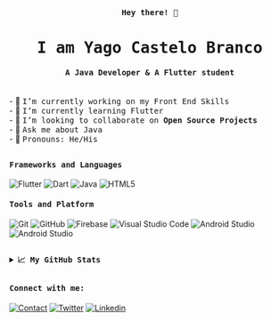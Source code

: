 <p align="center"><samp><b> Hey there! 👋 </b></samp></p>
<p align="center"><h1 align="center"><samp> I am Yago Castelo Branco</samp></h1></p>

<p align="center"><h4 align="center"><samp> A Java Developer & A Flutter student </samp></h4></p>
<br>
<div>
    - 🔭 <samp>I’m currently working on my Front End Skills</samp><br>
    - 🌱 <samp>I’m currently learning Flutter</samp><br>
    - 👯 <samp>I’m looking to collaborate on <b>Open Source Projects</b></samp><br>
    - 💬 <samp>Ask me about Java</samp><br>
    - 💬 <samp>Pronouns: He/His</samp><br>
</div>

##

<h4><b><samp>Frameworks and Languages</samp></b></h4>

![Flutter](https://img.shields.io/badge/Flutter-47c5fb?style=flat-square&logo=Flutter&logoColor=white)
![Dart](https://img.shields.io/badge/Dart-2bb7f6?style=flat-square&logo=Dart&logoColor=white)
![Java](https://img.shields.io/badge/Java-ea2d2f?style=flat-square&logo=java&logoColor=ffffff)
![HTML5](https://img.shields.io/badge/-HTML5-%23E44D27?style=flat-square&logo=html5&logoColor=ffffff)

<h4><b><samp>Tools and Platform</samp></b></h4>

![Git](https://img.shields.io/badge/Git-F05032?style=flat-square&logo=Git&logoColor=white)
![GitHub](https://img.shields.io/badge/GitHub-181717?style=flat-square&logo=github)
![Firebase](https://img.shields.io/badge/Firebase-ffcb2c?style=flat-square&logo=Firebase&logoColor=white)
![Visual Studio Code](https://img.shields.io/badge/Visual_Studio_Code-007ACC?style=flat-square&logo=Visual-Studio-Code&logoColor=white)
![Android Studio](https://img.shields.io/badge/Android_Studio-66CC33?style=flat-square&logo=Android-Studio&logoColor=ffffff)
![Android Studio](https://img.shields.io/badge/IntelliJ-990099?style=flat-square&logo=IntelliJ-IDEA&logoColor=white)

##

<details>
  <summary><b><samp>📈 My GitHub Stats</samp></b></summary>
<br>
<p align="center"> 
    <img align="center" src="https://github-readme-stats.vercel.app/api/top-langs/?username=Yagovcb&hide_langs_below=1&&show_icons=true&title_color=08fdd8&icon_color=bb2acf&text_color=ffffff&bg_color=242424"/> 
    <img align="center" src="https://github-readme-stats.vercel.app/api?username=Yagovcb&&show_icons=true&title_color=08fdd8&icon_color=bb2acf&text_color=ffffff&bg_color=242424"/>
 </p>

</details>

##
<h4><b><samp>Connect with me:</samp></b></h4>

[![Contact](https://img.shields.io/badge/yago.vcb@hotmail.com-FFFEEE?style=flat-square&logo=gmail&logoColor=red)](mailto:yago.vcb@hotmail.com)
[![Twitter](https://img.shields.io/badge/@Yagovcb-1DA1F2?style=flat-square&logo=twitter&logoColor=white)](https://twitter.com/Yagovcb)
[![Linkedin](https://img.shields.io/badge/Yago_do_Valle_Castelo_Branco-0077b5?style=flat-square&logo=Linkedin&logoColor=white)](https://www.linkedin.com/in/yagovcb/)

[comment]: <> ([![Stack Overflow]&#40;https://img.shields.io/badge/Himanshu_Sharma-393939?style=flat-square&logo=stack-overflow&logoColor=white&#41;]&#40;https://stackoverflow.com/users/11545939/himanshu-sharma&#41;)

[comment]: <> ([![Dev]&#40;https://img.shields.io/badge/@rageremix-black?style=flat-square&logo=dev.to&logoColor=white&#41;]&#40;https://dev.to/rageremix&#41;)

[comment]: <> ([![Medium]&#40;https://img.shields.io/badge/@rageremix-black?style=flat-square&logo=medium&logoColor=white&#41;]&#40;https://medium.com/@rageremix&#41;)

[comment]: <> (<a href="https://stackexchange.com/users/15998609"><img src="https://stackexchange.com/users/flair/15998609.png?theme=dark" width="208" height="58" alt="profile for Himanshu Sharma on Stack Exchange, a network of free, community-driven Q&amp;A sites" title="profile for Himanshu Sharma on Stack Exchange, a network of free, community-driven Q&amp;A sites"></a>)

<!--
**Yagovcb/Yagovcb** is a ✨ _special_ ✨ repository because its `README.md` (this file) appears on your GitHub profile.

Here are some ideas to get you started:

- 🔭 I’m currently working on ...
- 🌱 I’m currently learning ...
- 👯 I’m looking to collaborate on ...
- 🤔 I’m looking for help with ...
- 💬 Ask me about ...
- 📫 How to reach me: ...
- 😄 Pronouns: ...
- ⚡ Fun fact: ...
-->

